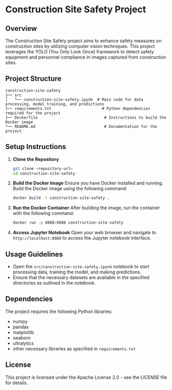 # Construction Site Safety Project

## Overview
The Construction Site Safety project aims to enhance safety measures on construction sites by utilizing computer vision techniques. This project leverages the YOLO (You Only Look Once) framework to detect safety equipment and personnel compliance in images captured from construction sites.

## Project Structure
```
construction-site-safety
├── src
│   └── construction-site-safety.ipynb  # Main code for data processing, model training, and predictions
├── requirements.txt                      # Python dependencies required for the project
├── Dockerfile                             # Instructions to build the Docker image
└── README.md                              # Documentation for the project
```

## Setup Instructions
1. **Clone the Repository**
   ```bash
   git clone <repository-url>
   cd construction-site-safety
   ```

2. **Build the Docker Image**
   Ensure you have Docker installed and running. Build the Docker image using the following command:
   ```bash
   docker build -t construction-site-safety .
   ```

3. **Run the Docker Container**
   After building the image, run the container with the following command:
   ```bash
   docker run -p 8888:8888 construction-site-safety
   ```

4. **Access Jupyter Notebook**
   Open your web browser and navigate to `http://localhost:8888` to access the Jupyter notebook interface.

## Usage Guidelines
- Open the `src/construction-site-safety.ipynb` notebook to start processing data, training the model, and making predictions.
- Ensure that the necessary datasets are available in the specified directories as outlined in the notebook.

## Dependencies
The project requires the following Python libraries:
- numpy
- pandas
- matplotlib
- seaborn
- ultralytics
- other necessary libraries as specified in `requirements.txt`

## License
This project is licensed under the Apache License 2.0 - see the LICENSE file for details.
